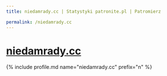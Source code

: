 ```yaml
---
title: niedamrady.cc | Statystyki patronite.pl | Patromierz

permalink: /niedamrady.cc
---
```


# [niedamrady.cc](https://patronite.pl/niedamrady.cc)

{% include profile.md name="niedamrady.cc" prefix="n" %}

